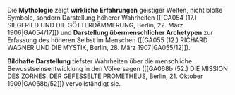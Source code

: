 
Die **Mythologie** zeigt **wirkliche Erfahrungen** geistiger Welten, nicht bloße Symbole, sondern Darstellung höherer Wahrheiten ([[GA054 (17.) SIEGFRIED UND DIE GÖTTERDÄMMERUNG, Berlin, 22. März 1906|GA054/17]]) und **Darstellung übermenschlicher Archetypen** zur Erfassung des höheren Selbst im Menschen ([[GA055 (12.) RICHARD WAGNER UND DIE MYSTIK, Berlin, 28. März 1907|GA055/12]]).

**Bildhafte Darstellung** tiefster Wahrheiten über die menschliche Bewusstseinsentwicklung in den Völkersagen ([[GA068b (52.) DIE MISSION DES ZORNES. DER GEFESSELTE PROMETHEUS, Berlin, 21. Oktober 1909|GA068b/52]]) vervollständigt sie.

